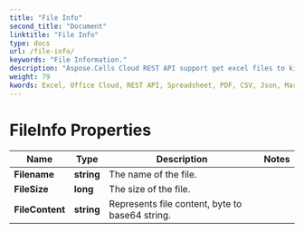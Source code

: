 ```yaml
---
title: "File Info"
second_title: "Document"
linktitle: "File Info"
type: docs
url: /file-info/
keywords: "File Information."
description: "Aspose.Cells Cloud REST API support get excel files to kinds of format files. SDK support kinds of development languages. They include Android, C#, Go, Java, NodeJS, Perl, PHP, Python, Ruby, and swift."
weight: 79
kwords: Excel, Office Cloud, REST API, Spreadsheet, PDF, CSV, Json, Markdown, Save Options
---
```


# FileInfo Properties

Name | Type | Description | Notes
------------ | ------------- | ------------- | -------------
**Filename** | **string** | The name of the file. |
**FileSize** | **long** | The size of the file. |
**FileContent** | **string** |Represents file content,  byte to base64 string.
